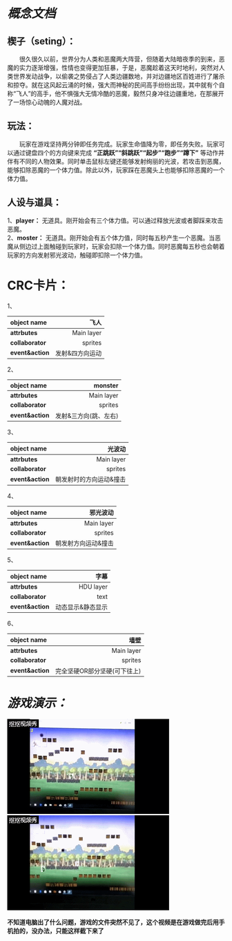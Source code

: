 # ***概念文档***  
## **楔子（seting）：** 
&emsp;&emsp;很久很久以前，世界分为人类和恶魔两大阵营，但随着大陆暗夜季的到来，恶魔的实力逐渐增强，性情也变得更加狂暴，于是，恶魔趁着这天时地利，突然对人类世界发动战争，以偷袭之势侵占了人类边疆数地，并对边疆地区百姓进行了屠杀和掠夺。就在这风起云涌的时候，强大而神秘的民间高手纷纷出现，其中就有个自称“飞人”的高手，他不惧强大无情冷酷的恶魔，毅然只身冲往边疆重地，在那展开了一场惊心动魄的人魔对战。  

## **玩法：**  
&emsp;&emsp;玩家在游戏坚持两分钟即任务完成。玩家生命值降为零，即任务失败。玩家可以通过键盘四个的方向键来完成 **“正跳跃”“斜跳跃”“起步”“跑步”“蹲下”** 等动作并伴有不同的人物效果。同时单击鼠标左键还能够发射绚丽的光波，若攻击到恶魔，能够扣除恶魔的一个体力值。除此以外，玩家踩在恶魔头上也能够扣除恶魔的一个体力值。

## **人设与道具：**  
1、**player：** 无道具。刚开始会有三个体力值。可以通过释放光波或者脚踩来攻击恶魔。  
2、**moster：** 无道具。刚开始会有五个体力值，同时每五秒产生一个恶魔。当恶魔从侧边过上面触碰到玩家时，玩家会扣除一个体力值。同时恶魔每五秒也会朝着玩家的方向发射邪光波动，触碰即扣除一个体力值。  
  
# CRC卡片：  
1、

|object name|飞人 |
|:-|-:|
|**attrbutes**|Main layer|
|**collaborator**|sprites|
|**event&action**|发射&四方向运动|

2、

|object name|monster |
|:-|-:|
|**attrbutes**|Main layer|
|**collaborator**|sprites|
|**event&action**|发射&三方向(跳、左右)|  

3、

|object name|光波动 |
|:-|-:|
|**attrbutes**|Main layer|
|**collaborator**|sprites|
|**event&action**|朝发射时的方向运动&撞击|

4、

|object name|邪光波动 |
|:-|-:|
|**attrbutes**|Main layer|
|**collaborator**|sprites|
|**event&action**|朝发射方向运动&撞击|

5、

|object name|字幕 |
|:-|-:|
|**attrbutes**|HDU layer|
|**collaborator**|text|
|**event&action**|动态显示&静态显示|

6、

|object name|墙壁|
|:-|-:|
|**attrbutes**|Main layer|
|**collaborator**|sprites|
|**event&action**|完全坚硬OR部分坚硬(可下往上)|

# ***游戏演示：***  
![](images/s2.gif)
![](images/s3.gif)  

**不知道电脑出了什么问题，游戏的文件突然不见了，这个视频是在游戏做完后用手机拍的，没办法，只能这样截下来了**